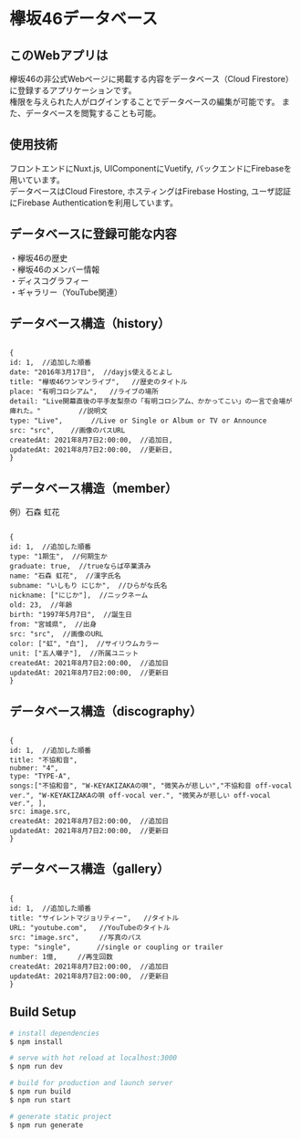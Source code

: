 # 欅坂46データベース

## このWebアプリは

欅坂46の非公式Webページに掲載する内容をデータベース（Cloud Firestore）に登録するアプリケーションです。<br>
権限を与えられた人がログインすることでデータベースの編集が可能です。
また、データベースを閲覧することも可能。

## 使用技術

フロントエンドにNuxt.js, UIComponentにVuetify, バックエンドにFirebaseを用いています。<br>
データベースはCloud Firestore, ホスティングはFirebase Hosting, ユーザ認証にFirebase Authenticationを利用しています。

## データベースに登録可能な内容

・欅坂46の歴史<br>
・欅坂46のメンバー情報<br>
・ディスコグラフィー<br>
・ギャラリー（YouTube関連）<br>

## データベース構造（history）

```

{
id: 1,  //追加した順番
date: "2016年3月17日",  //dayjs使えるとよし
title: "欅坂46ワンマンライブ",   //歴史のタイトル
place: "有明コロシアム",   //ライブの場所
detail: "Live開幕直後の平手友梨奈の「有明コロシアム、かかってこい」の一言で会場が痺れた。"　　　　　 //説明文
type: "Live",　　　  //Live or Single or Album or TV or Announce
src: "src",    //画像のパスURL
createdAt: 2021年8月7日2:00:00,  //追加日,
updatedAt: 2021年8月7日2:00:00,  //更新日,
}

```
## データベース構造（member）

例）石森 虹花

```

{
id: 1,  //追加した順番
type: "1期生",  //何期生か
graduate: true,  //trueならば卒業済み
name: "石森 虹花",  //漢字氏名
subname: "いしもり にじか",  //ひらがな氏名
nickname: ["にじか"],  //ニックネーム
old: 23,  //年齢
birth: "1997年5月7日",  //誕生日
from: "宮城県",  //出身
src: "src",  //画像のURL
color: ["虹", "白"],  //サイリウムカラー
unit: ["五人囃子"],  //所属ユニット
createdAt: 2021年8月7日2:00:00,  //追加日
updatedAt: 2021年8月7日2:00:00,  //更新日
}

```


## データベース構造（discography）

```

{
id: 1,  //追加した順番
title: "不協和音",
nubmer: "4",
type: "TYPE-A",
songs:["不協和音", "W-KEYAKIZAKAの唄", "微笑みが悲しい","不協和音 off-vocal ver.", "W-KEYAKIZAKAの唄 off-vocal ver.", "微笑みが悲しい off-vocal ver.", ],
src: image.src,
createdAt: 2021年8月7日2:00:00,  //追加日
updatedAt: 2021年8月7日2:00:00,  //更新日
}
```




## データベース構造（gallery）
```

{
id: 1,  //追加した順番
title: "サイレントマジョリティー",   //タイトル
URL: "youtube.com",   //YouTubeのタイトル
src: "image.src",     //写真のパス
type: "single",　　   //single or coupling or trailer 
number: 1億,     //再生回数
createdAt: 2021年8月7日2:00:00,  //追加日
updatedAt: 2021年8月7日2:00:00,  //更新日
}

```


## Build Setup

```bash
# install dependencies
$ npm install

# serve with hot reload at localhost:3000
$ npm run dev

# build for production and launch server
$ npm run build
$ npm run start

# generate static project
$ npm run generate
```

